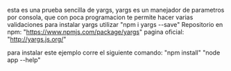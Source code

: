 esta es una prueba sencilla de yargs,
yargs es un manejador de parametros por consola, que con poca programacion te permite hacer varias validaciones
para instalar yargs utilizar "npm i yargs --save"
Repositorio en npm: "https://www.npmjs.com/package/yargs"
pagina oficial: "http://yargs.js.org/"

para instalar este ejemplo corre el siguiente comando:
"npm install"
"node app --help"